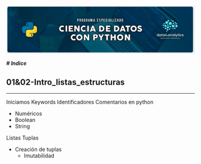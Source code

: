 ![Header](Img/pyds.png)

**_# Indice_**

## 01&02-Intro_listas_estructuras

---

Iniciamos
Keywords
Identificadores
Comentarios en python

- Numéricos
- Boolean
- String

Listas
Tuplas

- Creación de tuplas
  - Imutabilidad
